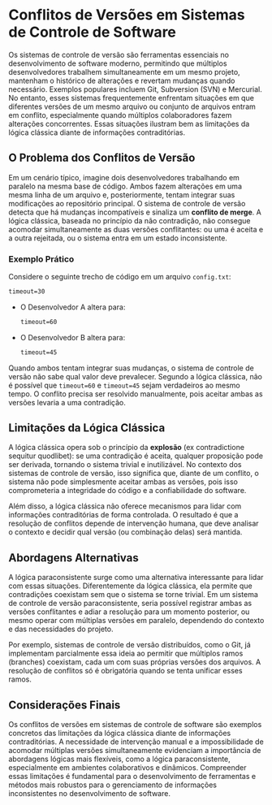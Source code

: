 
# Conflitos de Versões em Sistemas de Controle de Software

Os sistemas de controle de versão são ferramentas essenciais no desenvolvimento de software moderno, permitindo que múltiplos desenvolvedores trabalhem simultaneamente em um mesmo projeto, mantenham o histórico de alterações e revertam mudanças quando necessário. Exemplos populares incluem Git, Subversion (SVN) e Mercurial. No entanto, esses sistemas frequentemente enfrentam situações em que diferentes versões de um mesmo arquivo ou conjunto de arquivos entram em conflito, especialmente quando múltiplos colaboradores fazem alterações concorrentes. Essas situações ilustram bem as limitações da lógica clássica diante de informações contraditórias.

## O Problema dos Conflitos de Versão

Em um cenário típico, imagine dois desenvolvedores trabalhando em paralelo na mesma base de código. Ambos fazem alterações em uma mesma linha de um arquivo e, posteriormente, tentam integrar suas modificações ao repositório principal. O sistema de controle de versão detecta que há mudanças incompatíveis e sinaliza um **conflito de merge**. A lógica clássica, baseada no princípio da não contradição, não consegue acomodar simultaneamente as duas versões conflitantes: ou uma é aceita e a outra rejeitada, ou o sistema entra em um estado inconsistente.

### Exemplo Prático

Considere o seguinte trecho de código em um arquivo `config.txt`:

```txt
timeout=30
```

- O Desenvolvedor A altera para:
  ```txt
  timeout=60
  ```
- O Desenvolvedor B altera para:
  ```txt
  timeout=45
  ```

Quando ambos tentam integrar suas mudanças, o sistema de controle de versão não sabe qual valor deve prevalecer. Segundo a lógica clássica, não é possível que `timeout=60` e `timeout=45` sejam verdadeiros ao mesmo tempo. O conflito precisa ser resolvido manualmente, pois aceitar ambas as versões levaria a uma contradição.

## Limitações da Lógica Clássica

A lógica clássica opera sob o princípio da **explosão** (ex contradictione sequitur quodlibet): se uma contradição é aceita, qualquer proposição pode ser derivada, tornando o sistema trivial e inutilizável. No contexto dos sistemas de controle de versão, isso significa que, diante de um conflito, o sistema não pode simplesmente aceitar ambas as versões, pois isso comprometeria a integridade do código e a confiabilidade do software.

Além disso, a lógica clássica não oferece mecanismos para lidar com informações contraditórias de forma controlada. O resultado é que a resolução de conflitos depende de intervenção humana, que deve analisar o contexto e decidir qual versão (ou combinação delas) será mantida.

## Abordagens Alternativas

A lógica paraconsistente surge como uma alternativa interessante para lidar com essas situações. Diferentemente da lógica clássica, ela permite que contradições coexistam sem que o sistema se torne trivial. Em um sistema de controle de versão paraconsistente, seria possível registrar ambas as versões conflitantes e adiar a resolução para um momento posterior, ou mesmo operar com múltiplas versões em paralelo, dependendo do contexto e das necessidades do projeto.

Por exemplo, sistemas de controle de versão distribuídos, como o Git, já implementam parcialmente essa ideia ao permitir que múltiplos ramos (branches) coexistam, cada um com suas próprias versões dos arquivos. A resolução de conflitos só é obrigatória quando se tenta unificar esses ramos.

## Considerações Finais

Os conflitos de versões em sistemas de controle de software são exemplos concretos das limitações da lógica clássica diante de informações contraditórias. A necessidade de intervenção manual e a impossibilidade de acomodar múltiplas versões simultaneamente evidenciam a importância de abordagens lógicas mais flexíveis, como a lógica paraconsistente, especialmente em ambientes colaborativos e dinâmicos. Compreender essas limitações é fundamental para o desenvolvimento de ferramentas e métodos mais robustos para o gerenciamento de informações inconsistentes no desenvolvimento de software.
```
